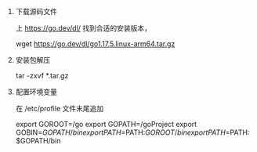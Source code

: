1. 下载源码文件

   上 https://go.dev/dl/ 找到合适的安装版本，

   wget https://go.dev/dl/go1.17.5.linux-arm64.tar.gz

2. 安装包解压

   tar -zxvf   *.tar.gz

3. 配置环境变量

   在 /etc/profile 文件末尾追加

   export GOROOT=/go
   export GOPATH=/goProject
   export GOBIN=$GOPATH/bin
   export PATH=$PATH:$GOROOT/bin
   export PATH=$PATH:$GOPATH/bin